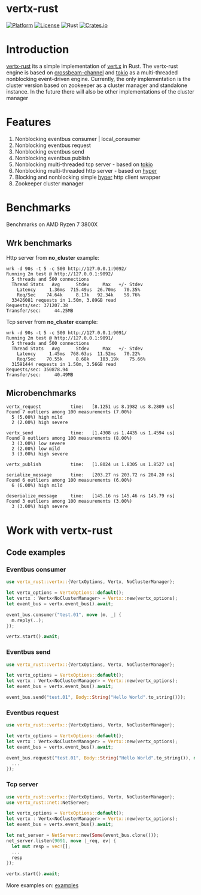 # vertx-rust
[crates-badge]: https://img.shields.io/crates/v/vertx-rust
[crates-url]: https://crates.io/crates/vertx-rust

[![Platform](https://img.shields.io/badge/platform-%20%20%20%20Linux-green.svg?style=flat)](https://github.com/kathog/vertx-rust)
[![License](https://img.shields.io/badge/license-%20%20BSD%203%20clause-yellow.svg?style=flat)](LICENSE)
![Rust](https://github.com/kathog/vertx-rust/workflows/Rust/badge.svg)
[![Crates.io][crates-badge]][crates-url]

# Introduction

[vertx-rust](https://github.com/kathog/vertx-rust) its a simple implementation of [vert.x](https://github.com/eclipse-vertx/vert.x) in Rust. The vertx-rust engine is based on [crossbeam-channel](https://github.com/crossbeam-rs/crossbeam-channel) and [tokio](https://github.com/tokio-rs/tokio) as a multi-threaded nonblocking event-driven engine.
Currently, the only implementation is the cluster version based on zookeeper as a cluster manager and standalone instance. In the future there will also be other implementations of the cluster manager

# Features

1. Nonblocking eventbus consumer | local_consumer
2. Nonblocking eventbus request
3. Nonblocking eventbus send
4. Nonblocking eventbus publish
5. Nonblocking multi-threaded tcp server - based on [tokio](https://github.com/tokio-rs/tokio)
6. Nonblocking multi-threaded http server - based on [hyper](https://github.com/hyperium/hyper)
7. Blocking and nonblocking simple [hyper](https://github.com/hyperium/hyper) http client wrapper 
8. Zookeeper cluster manager

# Benchmarks

Benchmarks on AMD Ryzen 7 3800X

## Wrk benchmarks

Http server from **no_cluster** example:
```
wrk -d 90s -t 5 -c 500 http://127.0.0.1:9092/
Running 2m test @ http://127.0.0.1:9092/
  5 threads and 500 connections
  Thread Stats   Avg      Stdev     Max   +/- Stdev
    Latency     1.36ms  715.49us  26.70ms   70.35%
    Req/Sec    74.64k     8.17k   92.34k    59.76%
  33426081 requests in 1.50m, 3.89GB read
Requests/sec: 371207.38
Transfer/sec:     44.25MB
```
Tcp server from **no_cluster** example:
```
wrk -d 90s -t 5 -c 500 http://127.0.0.1:9091/
Running 2m test @ http://127.0.0.1:9091/
  5 threads and 500 connections
  Thread Stats   Avg      Stdev     Max   +/- Stdev
    Latency     1.45ms  768.63us  11.52ms   70.22%
    Req/Sec    70.55k     8.68k    103.19k    75.66%
  31591444 requests in 1.50m, 3.56GB read
Requests/sec: 350878.94
Transfer/sec:     40.49MB
```

## Microbenchmarks
```
vertx_request           time:   [8.1251 us 8.1982 us 8.2809 us]                           
Found 7 outliers among 100 measurements (7.00%)
  5 (5.00%) high mild
  2 (2.00%) high severe

vertx_send              time:   [1.4308 us 1.4435 us 1.4594 us]                        
Found 8 outliers among 100 measurements (8.00%)
  3 (3.00%) low severe
  2 (2.00%) low mild
  3 (3.00%) high severe

vertx_publish           time:   [1.8024 us 1.8305 us 1.8527 us]                           

serialize_message       time:   [203.27 ns 203.72 ns 204.20 ns]                              
Found 6 outliers among 100 measurements (6.00%)
  6 (6.00%) high mild

deserialize_message     time:   [145.16 ns 145.46 ns 145.79 ns]                                
Found 3 outliers among 100 measurements (3.00%)
  3 (3.00%) high severe
```

# Work with vertx-rust

## Code examples

### Eventbus consumer
```rust
use vertx_rust::vertx::{VertxOptions, Vertx, NoClusterManager};

let vertx_options = VertxOptions::default();
let vertx : Vertx<NoClusterManager> = Vertx::new(vertx_options);
let event_bus = vertx.event_bus().await;

event_bus.consumer("test.01", move |m, _| {
  m.reply(..);
});

vertx.start().await;
```

### Eventbus send

```rust
use vertx_rust::vertx::{VertxOptions, Vertx, NoClusterManager};

let vertx_options = VertxOptions::default();
let vertx : Vertx<NoClusterManager> = Vertx::new(vertx_options);
let event_bus = vertx.event_bus().await;

event_bus.send("test.01", Body::String("Hello World".to_string()));
```

### Eventbus request

```rust
use vertx_rust::vertx::{VertxOptions, Vertx, NoClusterManager};

let vertx_options = VertxOptions::default();
let vertx : Vertx<NoClusterManager> = Vertx::new(vertx_options);
let event_bus = vertx.event_bus().await;

event_bus.request("test.01", Body::String("Hello World".to_string()), move |m, _| {
  ...
});
```

### Tcp server

```rust
use vertx_rust::vertx::{VertxOptions, Vertx, NoClusterManager};
use vertx_rust::net::NetServer;

let vertx_options = VertxOptions::default();
let vertx : Vertx<NoClusterManager> = Vertx::new(vertx_options);
let event_bus = vertx.event_bus().await;

let net_server = NetServer::new(Some(event_bus.clone()));
net_server.listen(9091, move |_req, ev| {
  let mut resp = vec![];
  ...
  resp
});

vertx.start().await;

```

More examples on: [examples](https://github.com/kathog/vertx-rust/tree/main/examples)

